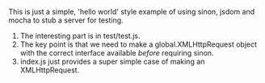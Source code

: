 This is just a simple, 'hello world' style example of using sinon, jsdom and mocha to stub a server for testing.

1. The interesting part is in test/test.js.
2. The key point is that we need to make a global.XMLHttpRequest object with the correct interface available _before_ requiring sinon.
3. index.js just provides a super simple case of making an XMLHttpRequest.
